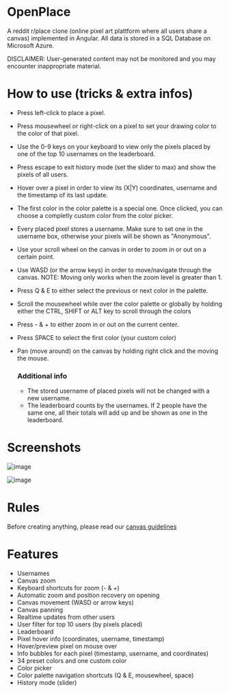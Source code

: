 # OpenPlace

A reddit r/place clone (online pixel art plattform where all users share a canvas) implemented in Angular. All data is stored in a SQL Database on Microsoft Azure.

DISCLAIMER: User-generated content may not be monitored and you may encounter inappropriate material.

# How to use (tricks & extra infos)

- Press left-click to place a pixel.
- Press mousewheel or right-click on a pixel to set your drawing color to the color of that pixel.
- Use the 0-9 keys on your keyboard to view only the pixels placed by one of the top 10 usernames on the leaderboard.
- Press escape to exit history mode (set the slider to max) and show the pixels of all users.
- Hover over a pixel in order to view its (X|Y) coordinates, username and the timestamp of its last update.
- The first color in the color palette is a special one. Once clicked, you can choose a completly custom color from the color picker.
- Every placed pixel stores a username. Make sure to set one in the username box, otherwise your pixels will be shown as "Anonymous".
- Use your scroll wheel on the canvas in order to zoom in or out on a certain point.
- Use WASD (or the arrow keys) in order to move/navigate through the canvas. NOTE: Moving only works when the zoom level is greater than 1.
- Press Q & E to either select the previous or next color in the palette.
- Scroll the mousewheel while over the color palette or globally by holding either the CTRL, SHIFT or ALT key to scroll through the colors
- Press - & + to either zoom in or out on the current center.
- Press SPACE to select the first color (your custom color)
- Pan (move around) on the canvas by holding right click and the moving the mouse.

  ### Additional info
  - The stored username of placed pixels will not be changed with a new username.
  - The leaderboard counts by the usernames. If 2 people have the same one, all their totals will add up and be shown as one in the leaderboard.

# Screenshots

![image](https://github.com/user-attachments/assets/afe227d0-0883-4d45-a5b5-ec054d879426)

![image](https://github.com/user-attachments/assets/fc139c57-99b2-4610-a2c6-fee1a7c8fa28)

# Rules

Before creating anything, please read our [canvas guidelines](https://github.com/veudal/openplace/blob/master/rules.md)

# Features

- Usernames
- Canvas zoom
- Keyboard shortcuts for zoom (- & +)
- Automatic zoom and position recovery on opening
- Canvas movement (WASD or arrow keys)
- Canvas panning
- Realtime updates from other users
- User filter for top 10 users (by pixels placed)
- Leaderboard
- Pixel hover info (coordinates, username, timestamp)
- Hover/preview pixel on mouse over
- Info bubbles for each pixel (timestamp, username, and coordinates)
- 34 preset colors and one custom color
- Color picker
- Color palette navigation shortcuts (Q & E, mousewheel, space)
- History mode (slider)
